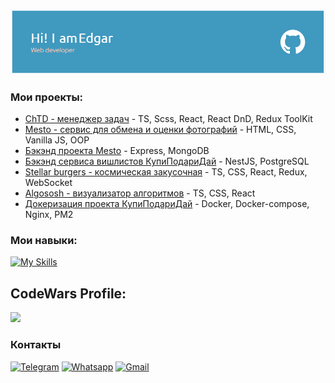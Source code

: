 ![Header](./github-header-image.png)

### Мои проекты: 
- [ChTD - менеджер задач](https://github.com/edgar-ianke/pet-proj-task-manager) - TS, Scss, React, React DnD, Redux ToolKit
- [Mesto - сервис для обмена и оценки фотографий](https://github.com/edgar-ianke/mesto-project) - HTML, CSS, Vanilla JS, OOP
- [Бэкэнд проекта Mesto](https://github.com/edgar-ianke/mesto-project-plus) - Express, MongoDB
- [Бэкэнд сервиса вишлистов КупиПодариДай](https://github.com/edgar-ianke/kupipodariday-backend) - NestJS, PostgreSQL
- [Stellar burgers - космическая закусочная](https://github.com/edgar-ianke/react-stellar-burger) - TS, CSS, React, Redux, WebSocket
- [Algososh - визуализатор алгоритмов](https://github.com/edgar-ianke/algososh) - TS, CSS, React
- [Докеризация проекта КупиПодариДай](https://github.com/edgar-ianke/web-plus-docker-and-compose) - Docker, Docker-compose, Nginx, PM2
### Мои навыки:
[![My Skills](https://skillicons.dev/icons?i=js,ts,html,css,scss,react,redux,nestjs,postgres,mongodb)](https://skillicons.dev)

## CodeWars Profile:
![](https://www.codewars.com/users/edgar-ianke/badges/large)

### Контакты
[![Telegram](https://img.shields.io/badge/Telegram-2CA5E0?style=for-the-badge&logo=telegram&logoColor=white)](https://t.me/edgy_29)
[![Whatsapp](https://img.shields.io/badge/WhatsApp-25D366?style=for-the-badge&logo=whatsapp&logoColor=white)](https://wa.me/79933642754)
[![Gmail](https://img.shields.io/badge/Gmail-D14836?style=for-the-badge&logo=gmail&logoColor=white)](mailto:vatetada@gmail.com)


